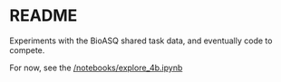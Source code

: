 # README #

Experiments with the BioASQ shared task data, and eventually code to compete.

For now, see the [/notebooks/explore_4b.ipynb](/notebooks/explore_4b.ipynb)